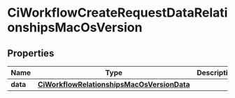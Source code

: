 

# CiWorkflowCreateRequestDataRelationshipsMacOsVersion


## Properties

| Name | Type | Description | Notes |
|------------ | ------------- | ------------- | -------------|
|**data** | [**CiWorkflowRelationshipsMacOsVersionData**](CiWorkflowRelationshipsMacOsVersionData.md) |  |  |



